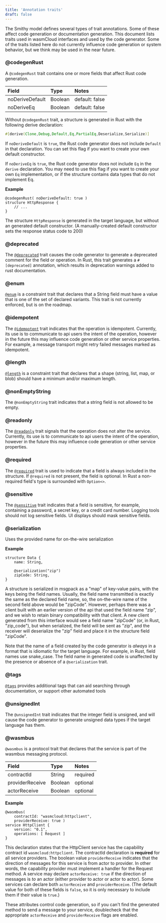 ```yaml
---
title: 'Annotation traits'
draft: false
---
```


<head>
  <meta name="robots" content="noindex" />
</head>

The Smithy model defines several types of trait annotations. Some of these affect code generation or documentation generation. This document lists traits used in wasmCloud interfaces and used by the code generator. Some of the traits listed here do not currently influence code generation or system behavior, but we think may be used in the near future.

### @codegenRust

A `@codegenRust` trait contains one or more fields that affect Rust code generation.

| Field           | Type    | Notes          |
| :-------------- | :------ | :------------- |
| noDeriveDefault | Boolean | default: false |
| noDeriveEq      | Boolean | default: false |

Without `@codegenRust` trait, a structure is generated in Rust with the following derive declaration:

```rust
#[derive(Clone,Debug,Default,Eq,PartialEq,Deserialize,Serialize)]
```

If `noDeriveDefault` is `true`, the Rust code generator does not include `Default` in that declaration. You can set this flag if you want to create your own default constructor.

If `noDeriveEq` is `true`, the Rust code generator does not include `Eq` in the `derive` declaration. You may need to use this flag if you want to create your own `Eq` implementation, or if the structure contains data types that do not implement Eq.

**Example**

```
@codegenRust( noDeriveDefault: true )
structure HttpResponse {
    // ...
}
```

The structure `HttpResponse` is generated in the target language, but without an generated default constructor. (A manually-created default constructor sets the response status code to 200)

### @deprecated

The [`@deprecated`](https://awslabs.github.io/smithy/1.0/spec/core/documentation-traits.html#deprecated-trait) trait causes the code generator to generate a deprecated comment for the field or operation. In Rust, this trait generates a `#[deprecated]` annotation, which results in deprecation warnings added to rust documentation.

### @enum

[`@enum`](https://awslabs.github.io/smithy/1.0/spec/core/constraint-traits.html#enum-trait) is a constraint trait that declares that a String field must have a value that is one of the set of declared variants. This trait is not currently enforced, but is on the roadmap.

### @idempotent

The [`@idempotent`](https://awslabs.github.io/smithy/1.0/spec/core/behavior-traits.html#idempotent-trait) trait indicates that the operation is idempotent. Currently, its use is to communicate to api users the intent of the operation, however in the future this may influence code generation or other service properties. For example, a message transport might retry failed messages marked as idempotent.

### @length

[`@length`](https://awslabs.github.io/smithy/1.0/spec/core/constraint-traits.html#length-trait) is a constraint trait that declares that a shape (string, list, map, or blob) should have a minimum and/or maximum length.

### @nonEmptyString

The `@nonEmptyString` trait indicates that a string field is not allowed to be empty.

### @readonly

The [`@readonly`](https://awslabs.github.io/smithy/1.0/spec/core/behavior-traits.html#readonly-trait) trait signals that the operation does not alter the service. Currently, its use is to communicate to api users the intent of the operation, however in the future this may influence code generation or other service properties.

### @required

The [`@required`](https://awslabs.github.io/smithy/1.0/spec/core/constraint-traits.html#required-trait) trait is used to indicate that a field is always included in the structure. If `@required` is not present, the field is optional. In Rust a non-required field's type is surrounded with `Option<>`.

### @sensitive

The [`@sensitive`](https://awslabs.github.io/smithy/1.0/spec/core/documentation-traits.html#sensitive-trait) trait indicates that a field is sensitive, for example, containing a password, a secret key, or a credit card number. Logging tools should not log sensitive fields. UI displays should mask sensitive fields.

### @serialization

Uses the provided name for on-the-wire serialization

**Example**

```
structure Data {
    name: String,

    @serialization("zip")
    zipCode: String,
}
```

A structure is serialized in msgpack as a "map" of key-value pairs, with the keys being the field names. Usually, the field name transmitted is exactly the same as the declared field name, so, the on-the-wire name of the second field above would be "zipCode". However, perhaps there was a client built with an earlier version of the api that used the field name "zip", and we wish to retain binary compatibility with that client. A new client generated from this interface would see a field name "zipCode" (or, in Rust, "zip_code"), but when serialized, the field will be sent as "zip", and the receiver will deserialize the "zip" field and place it in the structure field "zipCode".

Note that the name of a field created by the code generator is _always_ in a format that is idiomatic for the target language. For example, in Rust, field names use snake_case. The field name in generated code is unaffected by the presence or absence of a `@serialization` trait.

### @tags

[`@tags`](https://awslabs.github.io/smithy/1.0/spec/core/documentation-traits.html#tags-trait) provides additional tags that can aid searching through documentation, or support other automated tools

### @unsignedInt

The `@unsignedInt` trait indicates that the integer field is unsigned, and will cause the code generator to generate unsigned data types if the target language has them.

### @wasmbus

`@wasmbus` is a protocol trait that declares that the service is part of the wasmbus messaging protocol.

| Field           | Type    | Notes    |
| :-------------- | :------ | :------- |
| contractId      | String  | required |
| providerReceive | Boolean | optional |
| actorReceive    | Boolean | optional |

**Example**

```
@wasmbus(
    contractId: "wasmcloud:httpclient",
    providerReceive: true )
service HttpClient {
    version: "0.1",
    operations: [ Request ]
}

```

This declaration states that the HttpClient service has the capability contract id `wasmcloud:httpclient`. The contractId declaration is **required** for all service providers. The boolean value `providerReceive` indicates that the direction of messages for this service is from actor to provider. In other words, the capability provider must implement a handler for the Request method. A service may declare `actorReceive: true` if the direction of messages is _to_ an actor (either provider to actor or actor to actor). Some services can declare both `actorReceive` and `providerReceive`. (The default value for both of these fields is `false`, so it is only necessary to include them if their value is `true`.)

These attributes control code generation, so if you can't find the generated method to send a message to your service, doublecheck that the appropriate `actorReceive` and `providerReceive` flags are enabled.
